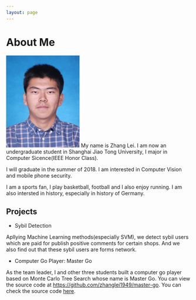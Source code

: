 ```yaml
---
layout: page
---
```


# About Me

<img src="/images/zhanglei.jpg" class="floatpic" width="200" height="250">
My name is Zhang Lei. I am now an undergraduate student in Shanghai Jiao Tong University, I major in Computer Sicence(IEEE Honor Class).

I will graduate in the summer of 2018. I am interested in Computer Vision and mobile phone security.

I am a sports fan, I play basketball, football and I also enjoy running. I am also intersted in history, especially in history of Germany.

## Projects

- Sybil Detection

Apllying Machine Learning methods(especially SVM), we detect sybil users which are paid for publish positive comments for certain shops. And we also find out that these sybil users are forms network.

- Computer Go Player: Master Go

As the team leader, I and other three students built a computer go player based on Monte Carlo Tree Search whose name is Master Go. You can view the source code at https://github.com/zhanglei1949/master-go. You can check the source code <a href="https://github.com/zhanglei1949/master-go">here</a>.
